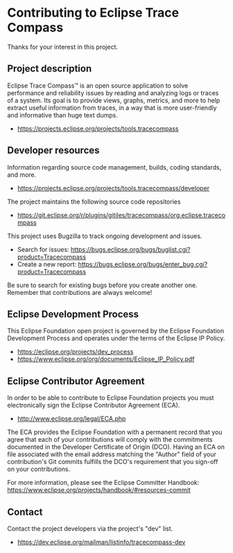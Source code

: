 # Contributing to Eclipse Trace Compass

Thanks for your interest in this project.

## Project description

Eclipse Trace Compass™ is an open source application to solve performance and
reliability issues by reading and analyzing logs or traces of a system. Its goal
is to provide views, graphs, metrics, and more to help extract useful
information from traces, in a way that is more user-friendly and informative
than huge text dumps.

* https://projects.eclipse.org/projects/tools.tracecompass

## Developer resources

Information regarding source code management, builds, coding standards, and
more.

* https://projects.eclipse.org/projects/tools.tracecompass/developer

The project maintains the following source code repositories

* https://git.eclipse.org/r/plugins/gitiles/tracecompass/org.eclipse.tracecompass

This project uses Bugzilla to track ongoing development and issues.

* Search for issues:
   https://bugs.eclipse.org/bugs/buglist.cgi?product=Tracecompass
* Create a new report:
   https://bugs.eclipse.org/bugs/enter_bug.cgi?product=Tracecompass

Be sure to search for existing bugs before you create another one. Remember that
contributions are always welcome!

## Eclipse Development Process

This Eclipse Foundation open project is governed by the Eclipse Foundation
Development Process and operates under the terms of the Eclipse IP Policy.

* https://eclipse.org/projects/dev_process
* https://www.eclipse.org/org/documents/Eclipse_IP_Policy.pdf

## Eclipse Contributor Agreement

In order to be able to contribute to Eclipse Foundation projects you must
electronically sign the Eclipse Contributor Agreement (ECA).

* http://www.eclipse.org/legal/ECA.php

The ECA provides the Eclipse Foundation with a permanent record that you agree
that each of your contributions will comply with the commitments documented in
the Developer Certificate of Origin (DCO). Having an ECA on file associated with
the email address matching the "Author" field of your contribution's Git commits
fulfills the DCO's requirement that you sign-off on your contributions.

For more information, please see the Eclipse Committer Handbook:
https://www.eclipse.org/projects/handbook/#resources-commit

## Contact

Contact the project developers via the project's "dev" list.

* https://dev.eclipse.org/mailman/listinfo/tracecompass-dev

